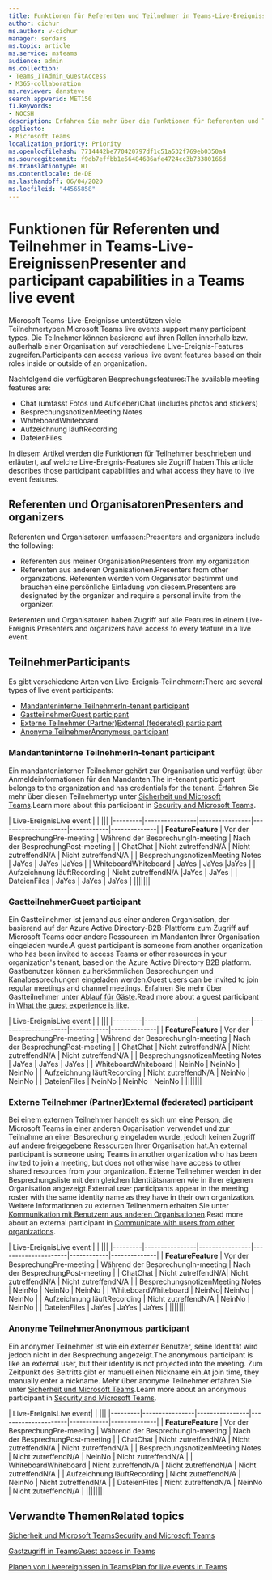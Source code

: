 ```yaml
---
title: Funktionen für Referenten und Teilnehmer in Teams-Live-Ereignissen
author: cichur
ms.author: v-cichur
manager: serdars
ms.topic: article
ms.service: msteams
audience: admin
ms.collection:
- Teams_ITAdmin_GuestAccess
- M365-collaboration
ms.reviewer: dansteve
search.appverid: MET150
f1.keywords:
- NOCSH
description: Erfahren Sie mehr über die Funktionen für Referenten und Teilnehmer in Teams-Live-Ereignissen.
appliesto:
- Microsoft Teams
localization_priority: Priority
ms.openlocfilehash: 7714442be770420797df1c51a532f769eb0350a4
ms.sourcegitcommit: f9db7effbb1e56484686afe4724cc3b73380166d
ms.translationtype: HT
ms.contentlocale: de-DE
ms.lasthandoff: 06/04/2020
ms.locfileid: "44565858"
---
```

<a name="presenter-and-participant-capabilities-in-a-teams-live-event"></a><span data-ttu-id="3de62-103">Funktionen für Referenten und Teilnehmer in Teams-Live-Ereignissen</span><span class="sxs-lookup"><span data-stu-id="3de62-103">Presenter and participant capabilities in a Teams live event</span></span>
======================================================

<span data-ttu-id="3de62-104">Microsoft Teams-Live-Ereignisse unterstützen viele Teilnehmertypen.</span><span class="sxs-lookup"><span data-stu-id="3de62-104">Microsoft Teams live events support many participant types.</span></span> <span data-ttu-id="3de62-105">Die Teilnehmer können basierend auf ihren Rollen innerhalb bzw. außerhalb einer Organisation auf verschiedene Live-Ereignis-Features zugreifen.</span><span class="sxs-lookup"><span data-stu-id="3de62-105">Participants can access various live event features based on their roles inside or outside of an organization.</span></span>

<span data-ttu-id="3de62-106">Nachfolgend die verfügbaren Besprechungsfeatures:</span><span class="sxs-lookup"><span data-stu-id="3de62-106">The available meeting features are:</span></span>

- <span data-ttu-id="3de62-107">Chat (umfasst Fotos und Aufkleber)</span><span class="sxs-lookup"><span data-stu-id="3de62-107">Chat (includes photos and stickers)</span></span>
- <span data-ttu-id="3de62-108">Besprechungsnotizen</span><span class="sxs-lookup"><span data-stu-id="3de62-108">Meeting Notes</span></span>
- <span data-ttu-id="3de62-109">Whiteboard</span><span class="sxs-lookup"><span data-stu-id="3de62-109">Whiteboard</span></span>
- <span data-ttu-id="3de62-110">Aufzeichnung läuft</span><span class="sxs-lookup"><span data-stu-id="3de62-110">Recording</span></span>
- <span data-ttu-id="3de62-111">Dateien</span><span class="sxs-lookup"><span data-stu-id="3de62-111">Files</span></span>

<span data-ttu-id="3de62-112">In diesem Artikel werden die Funktionen für Teilnehmer beschrieben und erläutert, auf welche Live-Ereignis-Features sie Zugriff haben.</span><span class="sxs-lookup"><span data-stu-id="3de62-112">This article describes those participant capabilities and what access they have to live event features.</span></span>

## <a name="presenters-and-organizers"></a><span data-ttu-id="3de62-113">Referenten und Organisatoren</span><span class="sxs-lookup"><span data-stu-id="3de62-113">Presenters and organizers</span></span>

<span data-ttu-id="3de62-114">Referenten und Organisatoren umfassen:</span><span class="sxs-lookup"><span data-stu-id="3de62-114">Presenters and organizers include the following:</span></span>

- <span data-ttu-id="3de62-115">Referenten aus meiner Organisation</span><span class="sxs-lookup"><span data-stu-id="3de62-115">Presenters from my organization</span></span>
- <span data-ttu-id="3de62-116">Referenten aus anderen Organisationen.</span><span class="sxs-lookup"><span data-stu-id="3de62-116">Presenters from other organizations.</span></span> <span data-ttu-id="3de62-117">Referenten werden vom Organisator bestimmt und brauchen eine persönliche Einladung von diesem.</span><span class="sxs-lookup"><span data-stu-id="3de62-117">Presenters are designated by the organizer and require a personal invite from the organizer.</span></span>

<span data-ttu-id="3de62-118">Referenten und Organisatoren haben Zugriff auf alle Features in einem Live-Ereignis.</span><span class="sxs-lookup"><span data-stu-id="3de62-118">Presenters and organizers have access to every feature in a live event.</span></span>

## <a name="participants"></a><span data-ttu-id="3de62-119">Teilnehmer</span><span class="sxs-lookup"><span data-stu-id="3de62-119">Participants</span></span>

<span data-ttu-id="3de62-120">Es gibt verschiedene Arten von Live-Ereignis-Teilnehmern:</span><span class="sxs-lookup"><span data-stu-id="3de62-120">There are several types of live event participants:</span></span>

- [<span data-ttu-id="3de62-121">Mandanteninterne Teilnehmer</span><span class="sxs-lookup"><span data-stu-id="3de62-121">In-tenant participant</span></span>](#in-tenant-participant)
- [<span data-ttu-id="3de62-122">Gastteilnehmer</span><span class="sxs-lookup"><span data-stu-id="3de62-122">Guest participant</span></span>](#guest-participant)
- [<span data-ttu-id="3de62-123">Externe Teilnehmer (Partner)</span><span class="sxs-lookup"><span data-stu-id="3de62-123">External (federated) participant</span></span>](#external-federated-participant)
- [<span data-ttu-id="3de62-124">Anonyme Teilnehmer</span><span class="sxs-lookup"><span data-stu-id="3de62-124">Anonymous participant</span></span>](#anonymous-participant)

### <a name="in-tenant-participant"></a><span data-ttu-id="3de62-125">Mandanteninterne Teilnehmer</span><span class="sxs-lookup"><span data-stu-id="3de62-125">In-tenant participant</span></span>

<span data-ttu-id="3de62-126">Ein mandanteninterner Teilnehmer gehört zur Organisation und verfügt über Anmeldeinformationen für den Mandanten.</span><span class="sxs-lookup"><span data-stu-id="3de62-126">The in-tenant participant belongs to the organization and has credentials for the tenant.</span></span> <span data-ttu-id="3de62-127">Erfahren Sie mehr über diesen Teilnehmertyp unter [Sicherheit und Microsoft Teams](teams-security-guide.md#participant-types).</span><span class="sxs-lookup"><span data-stu-id="3de62-127">Learn more about this participant in [Security and Microsoft Teams](teams-security-guide.md#participant-types).</span></span>

| <span data-ttu-id="3de62-128">Live-Ereignis</span><span class="sxs-lookup"><span data-stu-id="3de62-128">Live event</span></span> |  | |||
|---------|----------------|----------------|---------------------|------------|--------------|
|  <span data-ttu-id="3de62-129">**Feature**</span><span class="sxs-lookup"><span data-stu-id="3de62-129">**Feature**</span></span>       | <span data-ttu-id="3de62-130">Vor der Besprechung</span><span class="sxs-lookup"><span data-stu-id="3de62-130">Pre-meeting</span></span> | <span data-ttu-id="3de62-131">Während der Besprechung</span><span class="sxs-lookup"><span data-stu-id="3de62-131">In-meeting</span></span> | <span data-ttu-id="3de62-132">Nach der Besprechung</span><span class="sxs-lookup"><span data-stu-id="3de62-132">Post-meeting</span></span> |
| <span data-ttu-id="3de62-133">Chat</span><span class="sxs-lookup"><span data-stu-id="3de62-133">Chat</span></span> | <span data-ttu-id="3de62-134">Nicht zutreffend</span><span class="sxs-lookup"><span data-stu-id="3de62-134">N/A</span></span> | <span data-ttu-id="3de62-135">Nicht zutreffend</span><span class="sxs-lookup"><span data-stu-id="3de62-135">N/A</span></span> | <span data-ttu-id="3de62-136">Nicht zutreffend</span><span class="sxs-lookup"><span data-stu-id="3de62-136">N/A</span></span> |
| <span data-ttu-id="3de62-137">Besprechungsnotizen</span><span class="sxs-lookup"><span data-stu-id="3de62-137">Meeting Notes</span></span> | <span data-ttu-id="3de62-138">Ja</span><span class="sxs-lookup"><span data-stu-id="3de62-138">Yes</span></span> | <span data-ttu-id="3de62-139">Ja</span><span class="sxs-lookup"><span data-stu-id="3de62-139">Yes</span></span> |<span data-ttu-id="3de62-140">Ja</span><span class="sxs-lookup"><span data-stu-id="3de62-140">Yes</span></span> |
| <span data-ttu-id="3de62-141">Whiteboard</span><span class="sxs-lookup"><span data-stu-id="3de62-141">Whiteboard</span></span> | <span data-ttu-id="3de62-142">Ja</span><span class="sxs-lookup"><span data-stu-id="3de62-142">Yes</span></span> | <span data-ttu-id="3de62-143">Ja</span><span class="sxs-lookup"><span data-stu-id="3de62-143">Yes</span></span> |<span data-ttu-id="3de62-144">Ja</span><span class="sxs-lookup"><span data-stu-id="3de62-144">Yes</span></span> |
| <span data-ttu-id="3de62-145">Aufzeichnung läuft</span><span class="sxs-lookup"><span data-stu-id="3de62-145">Recording</span></span> | <span data-ttu-id="3de62-146">Nicht zutreffend</span><span class="sxs-lookup"><span data-stu-id="3de62-146">N/A</span></span> |<span data-ttu-id="3de62-147">Ja</span><span class="sxs-lookup"><span data-stu-id="3de62-147">Yes</span></span> | <span data-ttu-id="3de62-148">Ja</span><span class="sxs-lookup"><span data-stu-id="3de62-148">Yes</span></span> |
| <span data-ttu-id="3de62-149">Dateien</span><span class="sxs-lookup"><span data-stu-id="3de62-149">Files</span></span> | <span data-ttu-id="3de62-150">Ja</span><span class="sxs-lookup"><span data-stu-id="3de62-150">Yes</span></span> | <span data-ttu-id="3de62-151">Ja</span><span class="sxs-lookup"><span data-stu-id="3de62-151">Yes</span></span> | <span data-ttu-id="3de62-152">Ja</span><span class="sxs-lookup"><span data-stu-id="3de62-152">Yes</span></span> |
|||||||


### <a name="guest-participant"></a><span data-ttu-id="3de62-153">Gastteilnehmer</span><span class="sxs-lookup"><span data-stu-id="3de62-153">Guest participant</span></span>

<span data-ttu-id="3de62-154">Ein Gastteilnehmer ist jemand aus einer anderen Organisation, der basierend auf der Azure Active Directory-B2B-Plattform zum Zugriff auf Microsoft Teams oder andere Ressourcen im Mandanten Ihrer Organisation eingeladen wurde.</span><span class="sxs-lookup"><span data-stu-id="3de62-154">A guest participant is someone from another organization who has been invited to access Teams or other resources in your organization's tenant, based on the Azure Active Directory B2B platform.</span></span> <span data-ttu-id="3de62-155">Gastbenutzer können zu herkömmlichen Besprechungen und Kanalbesprechungen eingeladen werden.</span><span class="sxs-lookup"><span data-stu-id="3de62-155">Guest users can be invited to join regular meetings and channel meetings.</span></span> <span data-ttu-id="3de62-156">Erfahren Sie mehr über Gastteilnehmer unter [Ablauf für Gäste](guest-experience.md#comparison-of-team-member-and-guest-capabilities).</span><span class="sxs-lookup"><span data-stu-id="3de62-156">Read more about a guest participant in [What the guest experience is like](guest-experience.md#comparison-of-team-member-and-guest-capabilities).</span></span>

| <span data-ttu-id="3de62-157">Live-Ereignis</span><span class="sxs-lookup"><span data-stu-id="3de62-157">Live event</span></span>  | | |||
|---------|----------------|----------------|---------------------|------------|--------------|
| <span data-ttu-id="3de62-158">**Feature**</span><span class="sxs-lookup"><span data-stu-id="3de62-158">**Feature**</span></span>        | <span data-ttu-id="3de62-159">Vor der Besprechung</span><span class="sxs-lookup"><span data-stu-id="3de62-159">Pre-meeting</span></span> | <span data-ttu-id="3de62-160">Während der Besprechung</span><span class="sxs-lookup"><span data-stu-id="3de62-160">In-meeting</span></span> | <span data-ttu-id="3de62-161">Nach der Besprechung</span><span class="sxs-lookup"><span data-stu-id="3de62-161">Post-meeting</span></span> |
| <span data-ttu-id="3de62-162">Chat</span><span class="sxs-lookup"><span data-stu-id="3de62-162">Chat</span></span> | <span data-ttu-id="3de62-163">Nicht zutreffend</span><span class="sxs-lookup"><span data-stu-id="3de62-163">N/A</span></span> | <span data-ttu-id="3de62-164">Nicht zutreffend</span><span class="sxs-lookup"><span data-stu-id="3de62-164">N/A</span></span> | <span data-ttu-id="3de62-165">Nicht zutreffend</span><span class="sxs-lookup"><span data-stu-id="3de62-165">N/A</span></span> |
| <span data-ttu-id="3de62-166">Besprechungsnotizen</span><span class="sxs-lookup"><span data-stu-id="3de62-166">Meeting Notes</span></span> | <span data-ttu-id="3de62-167">Ja</span><span class="sxs-lookup"><span data-stu-id="3de62-167">Yes</span></span> | <span data-ttu-id="3de62-168">Ja</span><span class="sxs-lookup"><span data-stu-id="3de62-168">Yes</span></span> | <span data-ttu-id="3de62-169">Ja</span><span class="sxs-lookup"><span data-stu-id="3de62-169">Yes</span></span> |
| <span data-ttu-id="3de62-170">Whiteboard</span><span class="sxs-lookup"><span data-stu-id="3de62-170">Whiteboard</span></span> | <span data-ttu-id="3de62-171">Nein</span><span class="sxs-lookup"><span data-stu-id="3de62-171">No</span></span> | <span data-ttu-id="3de62-172">Nein</span><span class="sxs-lookup"><span data-stu-id="3de62-172">No</span></span> | <span data-ttu-id="3de62-173">Nein</span><span class="sxs-lookup"><span data-stu-id="3de62-173">No</span></span> |
| <span data-ttu-id="3de62-174">Aufzeichnung läuft</span><span class="sxs-lookup"><span data-stu-id="3de62-174">Recording</span></span> | <span data-ttu-id="3de62-175">Nicht zutreffend</span><span class="sxs-lookup"><span data-stu-id="3de62-175">N/A</span></span> | <span data-ttu-id="3de62-176">Nein</span><span class="sxs-lookup"><span data-stu-id="3de62-176">No</span></span> | <span data-ttu-id="3de62-177">Nein</span><span class="sxs-lookup"><span data-stu-id="3de62-177">No</span></span> |
| <span data-ttu-id="3de62-178">Dateien</span><span class="sxs-lookup"><span data-stu-id="3de62-178">Files</span></span> | <span data-ttu-id="3de62-179">Nein</span><span class="sxs-lookup"><span data-stu-id="3de62-179">No</span></span> | <span data-ttu-id="3de62-180">Nein</span><span class="sxs-lookup"><span data-stu-id="3de62-180">No</span></span> | <span data-ttu-id="3de62-181">Nein</span><span class="sxs-lookup"><span data-stu-id="3de62-181">No</span></span> |
|||||||


### <a name="external-federated-participant"></a><span data-ttu-id="3de62-182">Externe Teilnehmer (Partner)</span><span class="sxs-lookup"><span data-stu-id="3de62-182">External (federated) participant</span></span>

<span data-ttu-id="3de62-183">Bei einem externen Teilnehmer handelt es sich um eine Person, die Microsoft Teams in einer anderen Organisation verwendet und zur Teilnahme an einer Besprechung eingeladen wurde, jedoch keinen Zugriff auf andere freigegebene Ressourcen Ihrer Organisation hat.</span><span class="sxs-lookup"><span data-stu-id="3de62-183">An external participant is someone using Teams in another organization who has been invited to join a meeting, but does not otherwise have access to other shared resources from your organization.</span></span> <span data-ttu-id="3de62-184">Externe Teilnehmer werden in der Besprechungsliste mit dem gleichen Identitätsnamen wie in ihrer eigenen Organisation angezeigt.</span><span class="sxs-lookup"><span data-stu-id="3de62-184">External user participants appear in the meeting roster with the same identity name as they have in their own organization.</span></span> <span data-ttu-id="3de62-185">Weitere Informationen zu externen Teilnehmern erhalten Sie unter [Kommunikation mit Benutzern aus anderen Organisationen](communicate-with-users-from-other-organizations.md#external-access).</span><span class="sxs-lookup"><span data-stu-id="3de62-185">Read more about an external participant in [Communicate with users from other organizations](communicate-with-users-from-other-organizations.md#external-access).</span></span>

| <span data-ttu-id="3de62-186">Live-Ereignis</span><span class="sxs-lookup"><span data-stu-id="3de62-186">Live event</span></span> |  | |||
|---------|----------------|----------------|---------------------|------------|--------------|
|  <span data-ttu-id="3de62-187">**Feature**</span><span class="sxs-lookup"><span data-stu-id="3de62-187">**Feature**</span></span>         | <span data-ttu-id="3de62-188">Vor der Besprechung</span><span class="sxs-lookup"><span data-stu-id="3de62-188">Pre-meeting</span></span> | <span data-ttu-id="3de62-189">Während der Besprechung</span><span class="sxs-lookup"><span data-stu-id="3de62-189">In-meeting</span></span> | <span data-ttu-id="3de62-190">Nach der Besprechung</span><span class="sxs-lookup"><span data-stu-id="3de62-190">Post-meeting</span></span> |
| <span data-ttu-id="3de62-191">Chat</span><span class="sxs-lookup"><span data-stu-id="3de62-191">Chat</span></span> | <span data-ttu-id="3de62-192">Nicht zutreffend</span><span class="sxs-lookup"><span data-stu-id="3de62-192">N/A</span></span>| <span data-ttu-id="3de62-193">Nicht zutreffend</span><span class="sxs-lookup"><span data-stu-id="3de62-193">N/A</span></span> | <span data-ttu-id="3de62-194">Nicht zutreffend</span><span class="sxs-lookup"><span data-stu-id="3de62-194">N/A</span></span> |
| <span data-ttu-id="3de62-195">Besprechungsnotizen</span><span class="sxs-lookup"><span data-stu-id="3de62-195">Meeting Notes</span></span> | <span data-ttu-id="3de62-196">Nein</span><span class="sxs-lookup"><span data-stu-id="3de62-196">No</span></span> | <span data-ttu-id="3de62-197">Nein</span><span class="sxs-lookup"><span data-stu-id="3de62-197">No</span></span> | <span data-ttu-id="3de62-198">Nein</span><span class="sxs-lookup"><span data-stu-id="3de62-198">No</span></span> |
| <span data-ttu-id="3de62-199">Whiteboard</span><span class="sxs-lookup"><span data-stu-id="3de62-199">Whiteboard</span></span> | <span data-ttu-id="3de62-200">Nein</span><span class="sxs-lookup"><span data-stu-id="3de62-200">No</span></span>| <span data-ttu-id="3de62-201">Nein</span><span class="sxs-lookup"><span data-stu-id="3de62-201">No</span></span> | <span data-ttu-id="3de62-202">Nein</span><span class="sxs-lookup"><span data-stu-id="3de62-202">No</span></span> |
| <span data-ttu-id="3de62-203">Aufzeichnung läuft</span><span class="sxs-lookup"><span data-stu-id="3de62-203">Recording</span></span> | <span data-ttu-id="3de62-204">Nicht zutreffend</span><span class="sxs-lookup"><span data-stu-id="3de62-204">N/A</span></span> | <span data-ttu-id="3de62-205">Nein</span><span class="sxs-lookup"><span data-stu-id="3de62-205">No</span></span> | <span data-ttu-id="3de62-206">Nein</span><span class="sxs-lookup"><span data-stu-id="3de62-206">No</span></span> |
| <span data-ttu-id="3de62-207">Dateien</span><span class="sxs-lookup"><span data-stu-id="3de62-207">Files</span></span> | <span data-ttu-id="3de62-208">Ja</span><span class="sxs-lookup"><span data-stu-id="3de62-208">Yes</span></span> | <span data-ttu-id="3de62-209">Ja</span><span class="sxs-lookup"><span data-stu-id="3de62-209">Yes</span></span> | <span data-ttu-id="3de62-210">Ja</span><span class="sxs-lookup"><span data-stu-id="3de62-210">Yes</span></span> |
|||||||

### <a name="anonymous-participant"></a><span data-ttu-id="3de62-211">Anonyme Teilnehmer</span><span class="sxs-lookup"><span data-stu-id="3de62-211">Anonymous participant</span></span>

<span data-ttu-id="3de62-212">Ein anonymer Teilnehmer ist wie ein externer Benutzer, seine Identität wird jedoch nicht in der Besprechung angezeigt.</span><span class="sxs-lookup"><span data-stu-id="3de62-212">The anonymous participant is like an external user, but their identity is not projected into the meeting.</span></span> <span data-ttu-id="3de62-213">Zum Zeitpunkt des Beitritts gibt er manuell einen Nickname ein.</span><span class="sxs-lookup"><span data-stu-id="3de62-213">At join time, they manually enter a nickname.</span></span> <span data-ttu-id="3de62-214">Mehr über anonyme Teilnehmer erfahren Sie unter [Sicherheit und Microsoft Teams](teams-security-guide.md#participant-types).</span><span class="sxs-lookup"><span data-stu-id="3de62-214">Learn more about an anonymous participant in [Security and Microsoft Teams](teams-security-guide.md#participant-types).</span></span>

| <span data-ttu-id="3de62-215">Live-Ereignis</span><span class="sxs-lookup"><span data-stu-id="3de62-215">Live event</span></span>|  | |||
|---------|----------------|----------------|---------------------|------------|--------------|
| <span data-ttu-id="3de62-216">**Feature**</span><span class="sxs-lookup"><span data-stu-id="3de62-216">**Feature**</span></span>        | <span data-ttu-id="3de62-217">Vor der Besprechung</span><span class="sxs-lookup"><span data-stu-id="3de62-217">Pre-meeting</span></span> | <span data-ttu-id="3de62-218">Während der Besprechung</span><span class="sxs-lookup"><span data-stu-id="3de62-218">In-meeting</span></span> | <span data-ttu-id="3de62-219">Nach der Besprechung</span><span class="sxs-lookup"><span data-stu-id="3de62-219">Post-meeting</span></span> |
| <span data-ttu-id="3de62-220">Chat</span><span class="sxs-lookup"><span data-stu-id="3de62-220">Chat</span></span> | <span data-ttu-id="3de62-221">Nicht zutreffend</span><span class="sxs-lookup"><span data-stu-id="3de62-221">N/A</span></span> | <span data-ttu-id="3de62-222">Nicht zutreffend</span><span class="sxs-lookup"><span data-stu-id="3de62-222">N/A</span></span> | <span data-ttu-id="3de62-223">Nicht zutreffend</span><span class="sxs-lookup"><span data-stu-id="3de62-223">N/A</span></span> |
| <span data-ttu-id="3de62-224">Besprechungsnotizen</span><span class="sxs-lookup"><span data-stu-id="3de62-224">Meeting Notes</span></span> | <span data-ttu-id="3de62-225">Nicht zutreffend</span><span class="sxs-lookup"><span data-stu-id="3de62-225">N/A</span></span> | <span data-ttu-id="3de62-226">Nein</span><span class="sxs-lookup"><span data-stu-id="3de62-226">No</span></span> | <span data-ttu-id="3de62-227">Nicht zutreffend</span><span class="sxs-lookup"><span data-stu-id="3de62-227">N/A</span></span> |
| <span data-ttu-id="3de62-228">Whiteboard</span><span class="sxs-lookup"><span data-stu-id="3de62-228">Whiteboard</span></span> | <span data-ttu-id="3de62-229">Nicht zutreffend</span><span class="sxs-lookup"><span data-stu-id="3de62-229">N/A</span></span> | <span data-ttu-id="3de62-230">Nicht zutreffend</span><span class="sxs-lookup"><span data-stu-id="3de62-230">N/A</span></span> | <span data-ttu-id="3de62-231">Nicht zutreffend</span><span class="sxs-lookup"><span data-stu-id="3de62-231">N/A</span></span> |
| <span data-ttu-id="3de62-232">Aufzeichnung läuft</span><span class="sxs-lookup"><span data-stu-id="3de62-232">Recording</span></span> | <span data-ttu-id="3de62-233">Nicht zutreffend</span><span class="sxs-lookup"><span data-stu-id="3de62-233">N/A</span></span> | <span data-ttu-id="3de62-234">Nein</span><span class="sxs-lookup"><span data-stu-id="3de62-234">No</span></span> | <span data-ttu-id="3de62-235">Nicht zutreffend</span><span class="sxs-lookup"><span data-stu-id="3de62-235">N/A</span></span> |
| <span data-ttu-id="3de62-236">Dateien</span><span class="sxs-lookup"><span data-stu-id="3de62-236">Files</span></span> | <span data-ttu-id="3de62-237">Nicht zutreffend</span><span class="sxs-lookup"><span data-stu-id="3de62-237">N/A</span></span> | <span data-ttu-id="3de62-238">Nein</span><span class="sxs-lookup"><span data-stu-id="3de62-238">No</span></span> | <span data-ttu-id="3de62-239">Nicht zutreffend</span><span class="sxs-lookup"><span data-stu-id="3de62-239">N/A</span></span> |
|||||||


## <a name="related-topics"></a><span data-ttu-id="3de62-240">Verwandte Themen</span><span class="sxs-lookup"><span data-stu-id="3de62-240">Related topics</span></span>

[<span data-ttu-id="3de62-241">Sicherheit und Microsoft Teams</span><span class="sxs-lookup"><span data-stu-id="3de62-241">Security and Microsoft Teams</span></span>](teams-security-guide.md)

[<span data-ttu-id="3de62-242">Gastzugriff in Teams</span><span class="sxs-lookup"><span data-stu-id="3de62-242">Guest access in Teams</span></span>](guest-access.md)

[<span data-ttu-id="3de62-243">Planen von Liveereignissen in Teams</span><span class="sxs-lookup"><span data-stu-id="3de62-243">Plan for live events in Teams</span></span>](teams-live-events/plan-for-teams-live-events.md)
